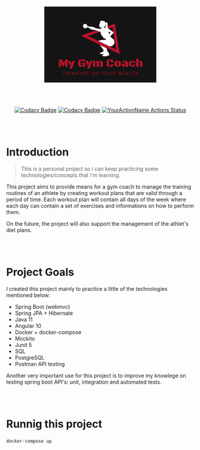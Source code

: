 <div style="text-align:center">

![LOGO](mgc-logo.png)

</br>
</br>

[![Codacy Badge](https://app.codacy.com/project/badge/Grade/eab6d1e186484085bfba6b7b7b8bd2f4)](https://www.codacy.com/gh/wallysoncarvalho/my-gym-coach/dashboard?utm_source=github.com&utm_medium=referral&utm_content=wallysoncarvalho/my-gym-coach&utm_campaign=Badge_Grade)
[![Codacy Badge](https://app.codacy.com/project/badge/Coverage/eab6d1e186484085bfba6b7b7b8bd2f4)](https://www.codacy.com/gh/wallysoncarvalho/my-gym-coach/dashboard?utm_source=github.com&utm_medium=referral&utm_content=wallysoncarvalho/my-gym-coach&utm_campaign=Badge_Coverage)
[![YourActionName Actions Status](https://github.com/wallysoncarvalho/my-gym-coach/workflows/MGC%20API/badge.svg)](https://github.com/wallysoncarvalho/my-gym-coach/actions)

</div>

</br>
</br>

# <b>Introduction</b>

>This is a personal project so i can keep practicing some technologies/concepts that i'm learning.

This project aims to provide means for a gym coach to manage the training routines of an athlete by creating workout plans that are valid through a period of time. Each workout plan will contain all days of the week where each day can contain a set of exercises and informations on how to perform them.

On the future, the project will also support the management of the athlet's diet plans.

</br>
</br>

# <b>Project Goals</b>

I created this project mainly to practice a little of the technologies mentioned below:

- Spring Boot (webmvc)
- Spring JPA + Hibernate
- Java 11
- Angular 10
- Docker + docker-compose
- Mockito
- Junit 5
- SQL
- PostgreSQL
- Postman API testing

Another very important use for this project is to improve my knowlege on testing spring boot API's: unit, integration and automated tests.

</br>
</br>

# <b>Runnig this project</b>

`docker-compose up`

